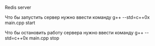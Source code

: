 Redis server

Что бы запустить сервер нужно ввести команду
g++ --std=c++0x main.cpp start

Что бы остановить работу сервера нужно ввести команду
g++ --std=c++0x main.cpp stop

